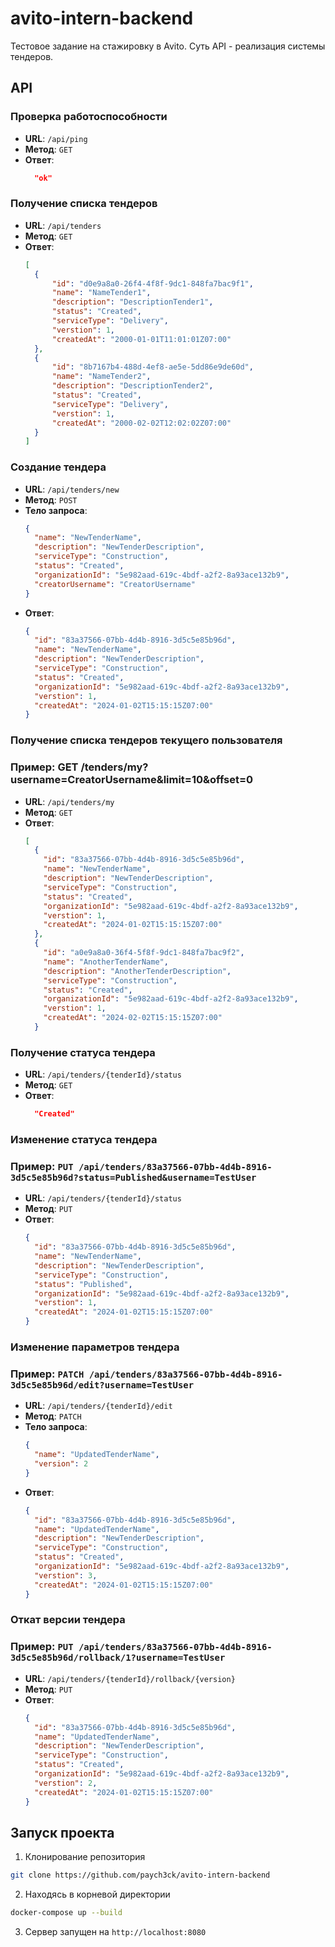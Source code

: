 # avito-intern-backend
Тестовое задание на стажировку в Avito. Суть API - реализация системы тендеров.

## API
### Проверка работоспособности
- **URL**: `/api/ping`
- **Метод**: `GET`
- **Ответ**:
  ```json
    "ok"
  ```

### Получение списка тендеров
- **URL**: `/api/tenders`
- **Метод**: `GET`
- **Ответ**:
  ```json
  [
    {
        "id": "d0e9a8a0-26f4-4f8f-9dc1-848fa7bac9f1",
        "name": "NameTender1",
        "description": "DescriptionTender1",
        "status": "Created",
        "serviceType": "Delivery",
        "verstion": 1,
        "createdAt": "2000-01-01T11:01:01Z07:00"
    },
    {
        "id": "8b7167b4-488d-4ef8-ae5e-5dd86e9de60d",
        "name": "NameTender2",
        "description": "DescriptionTender2",
        "status": "Created",
        "serviceType": "Delivery",
        "verstion": 1,
        "createdAt": "2000-02-02T12:02:02Z07:00"
    }
  ]
  ```

### Создание тендера
- **URL**: `/api/tenders/new`
- **Метод**: `POST`
- **Тело запроса**:
  ```json
  {
    "name": "NewTenderName",
    "description": "NewTenderDescription",
    "serviceType": "Construction",
    "status": "Created",
    "organizationId": "5e982aad-619c-4bdf-a2f2-8a93ace132b9",
    "creatorUsername": "CreatorUsername"
  }
  ```
- **Ответ**:
  ```json
  {
    "id": "83a37566-07bb-4d4b-8916-3d5c5e85b96d",
    "name": "NewTenderName",
    "description": "NewTenderDescription",
    "serviceType": "Construction",
    "status": "Created",
    "organizationId": "5e982aad-619c-4bdf-a2f2-8a93ace132b9",
    "verstion": 1,
    "createdAt": "2024-01-02T15:15:15Z07:00"
  }
  ```

### Получение списка тендеров текущего пользователя
### Пример: GET /tenders/my?username=CreatorUsername&limit=10&offset=0
- **URL**: `/api/tenders/my`
- **Метод**: `GET`
- **Ответ**:
  ```json
  [
    {
      "id": "83a37566-07bb-4d4b-8916-3d5c5e85b96d",
      "name": "NewTenderName",
      "description": "NewTenderDescription",
      "serviceType": "Construction",
      "status": "Created",
      "organizationId": "5e982aad-619c-4bdf-a2f2-8a93ace132b9",
      "verstion": 1,
      "createdAt": "2024-01-02T15:15:15Z07:00"
    },
    {
      "id": "a0e9a8a0-36f4-5f8f-9dc1-848fa7bac9f2",
      "name": "AnotherTenderName",
      "description": "AnotherTenderDescription",
      "serviceType": "Construction",
      "status": "Created",
      "organizationId": "5e982aad-619c-4bdf-a2f2-8a93ace132b9",
      "verstion": 1,
      "createdAt": "2024-02-02T15:15:15Z07:00"
    }
  ```

### Получение статуса тендера
- **URL**: `/api/tenders/{tenderId}/status`
- **Метод**: `GET`
- **Ответ**:
  ```json
    "Created"
  ```

### Изменение статуса тендера
### Пример: ```PUT /api/tenders/83a37566-07bb-4d4b-8916-3d5c5e85b96d?status=Published&username=TestUser```
- **URL**: `/api/tenders/{tenderId}/status`
- **Метод**: `PUT`
- **Ответ**:
  ```json
  {
    "id": "83a37566-07bb-4d4b-8916-3d5c5e85b96d",
    "name": "NewTenderName",
    "description": "NewTenderDescription",
    "serviceType": "Construction",
    "status": "Published",
    "organizationId": "5e982aad-619c-4bdf-a2f2-8a93ace132b9",
    "verstion": 1,
    "createdAt": "2024-01-02T15:15:15Z07:00"
  }
  ```

### Изменение параметров тендера
### Пример: ```PATCH /api/tenders/83a37566-07bb-4d4b-8916-3d5c5e85b96d/edit?username=TestUser```
- **URL**: `/api/tenders/{tenderId}/edit`
- **Метод**: `PATCH`
- **Тело запроса**:
  ```json
  {
    "name": "UpdatedTenderName",
    "version": 2
  }
  ```
- **Ответ**:
  ```json
  {
    "id": "83a37566-07bb-4d4b-8916-3d5c5e85b96d",
    "name": "UpdatedTenderName",
    "description": "NewTenderDescription",
    "serviceType": "Construction",
    "status": "Created",
    "organizationId": "5e982aad-619c-4bdf-a2f2-8a93ace132b9",
    "verstion": 3,
    "createdAt": "2024-01-02T15:15:15Z07:00"
  }
  ```

### Откат версии тендера
### Пример: ```PUT /api/tenders/83a37566-07bb-4d4b-8916-3d5c5e85b96d/rollback/1?username=TestUser```
- **URL**: `/api/tenders/{tenderId}/rollback/{version}`
- **Метод**: `PUT`
- **Ответ**:
  ```json
  {
    "id": "83a37566-07bb-4d4b-8916-3d5c5e85b96d",
    "name": "UpdatedTenderName",
    "description": "NewTenderDescription",
    "serviceType": "Construction",
    "status": "Created",
    "organizationId": "5e982aad-619c-4bdf-a2f2-8a93ace132b9",
    "verstion": 2,
    "createdAt": "2024-01-02T15:15:15Z07:00"
  }
  ```

## Запуск проекта
1. Клонирование репозитория
```bash
git clone https://github.com/paych3ck/avito-intern-backend
```
2. Находясь в корневой директории
```bash
docker-compose up --build
```
3. Сервер запущен на ```http://localhost:8080```
